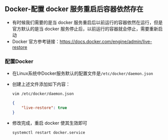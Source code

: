 ## Docker-配置 docker 服务重启后容器依然存在

- 有时候我们需要的是当 docker 服务重启后以前运行的容器依然在运行，但是官方默认的是当 docker 服务停止后，以前运行的容器就会停止，需要重新启动
- Docker 官方参考链接：<https://docs.docker.com/engine/admin/live-restore>

### 配置Docker

- 在Linux系统中Docker服务默认的配置文件是`/etc/docker/daemon.json`
- 创建上述文件添加如下内容：
  ```bash
  vim /etc/docker/daemon.json
  ```

  ```json
  {
      "live-restore": true
  }
  ```
- 修改完成，重启 docker 使其生效即可

  ```bash
  systemctl restart docker.service
  ```


